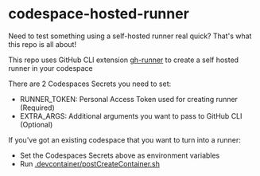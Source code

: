 # codespace-hosted-runner

Need to test something using a self-hosted runner real quick? That's what this repo is all about!

This repo uses GitHub CLI extension [gh-runner](https://github.com/dedac/gh-runner) to create a self hosted runner in your codespace

There are 2 Codespaces Secrets you need to set:
* RUNNER_TOKEN: Personal Access Token used for creating runner (Required)
* EXTRA_ARGS: Additional arguments you want to pass to GitHub CLI (Optional)

If you've got an existing codespace that you want to turn into a runner:
* Set the Codespaces Secrets above as environment variables
* Run [.devcontainer/postCreateContainer.sh](.devcontainer/postCreateContainer.sh)
